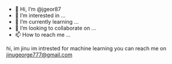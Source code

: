 - 👋 Hi, I’m @jgeor87
- 👀 I’m interested in ...
- 🌱 I’m currently learning ...
- 💞️ I’m looking to collaborate on ...
- 📫 How to reach me ...

<!---
jgeor87/jgeor87 is a ✨ special ✨ repository because its `README.md` (this file) appears on your GitHub profile.
You can click the Preview link to take a look at your changes.
--->
hi, im jinu
im intrested for machine learning
you can reach me on jinugeorge777@gmail.com
